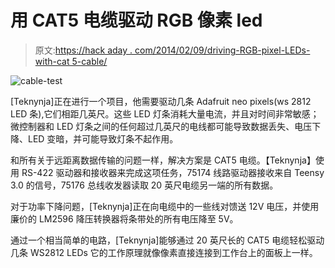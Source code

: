 # 用 CAT5 电缆驱动 RGB 像素 led

> 原文:[https://hack aday . com/2014/02/09/driving-RGB-pixel-LEDs-with-cat 5-cable/](https://hackaday.com/2014/02/09/driving-rgb-pixel-leds-with-cat5-cable/)

![cable-test](../Images/ceb53e8fb8ce5db57941a7c460593f17.png)

[Teknynja]正在进行一个项目，他需要驱动几条 Adafruit neo pixels(ws 2812 LED 条),它们相距几英尺。这些 LED 灯条消耗大量电流，并且对时间非常敏感；微控制器和 LED 灯条之间的任何超过几英尺的电线都可能导致数据丢失、电压下降、LED 变暗，并可能导致灯条不起作用。

和所有关于远距离数据传输的问题一样，解决方案是 CAT5 电缆。【Teknynja】使用 RS-422 驱动器和接收器来完成这项任务，75174 线路驱动器接收来自 Teensy 3.0 的信号，75176 总线收发器读取 20 英尺电缆另一端的所有数据。

对于功率下降问题，[Teknynja]正在向电缆中的一些线对馈送 12V 电压，并使用廉价的 LM2596 降压转换器将条带处的所有电压降至 5V。

通过一个相当简单的电路，[Teknynja]能够通过 20 英尺长的 CAT5 电缆轻松驱动几条 WS2812 LEDs 它的工作原理就像像素直接连接到工作台上的面板上一样。